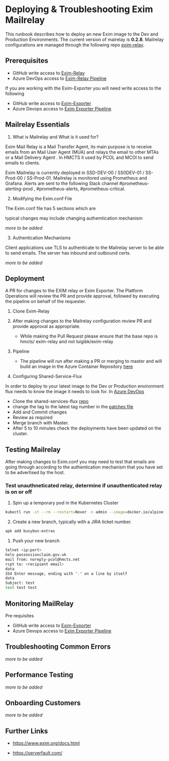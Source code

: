

# Deploying & Troubleshooting Exim Mailrelay

This runbook describes how to deploy an new Exim image to the Dev and Production Environments. The current version of mairelay is <b>0.2.8</b>. Mailrelay configurations are managed through the following repo [exim-relay](https://github.com/hmcts/exim-relay).

## Prerequisites

* GitHub write access to [Exim-Relay](https://github.com/hmcts/exim-relay)
* Azure DevOps access to [Exim-Relay Pipeline](https://dev.azure.com/hmcts/Shared%20Services/_build?definitionId=503)

If you are working with the Exim-Exporter you will need write access to the following 
* GitHub write access to [Exim-Exporter](https://github.com/hmcts/exim-relay)
* Azure Devops access to [Exim Exporter Pipeline](https://dev.azure.com/hmcts/Shared%20Services/_build?definitionId=504)
## Mailrelay Essentials

1. What is Mailrelay and What is it used for? 

Exim Mail Relay is a Mail Transfer Agent, its main purpose is to receive emails from an Mail User Agent (MUA) and relays the email to other MTAs or a Mail Delivery Agent . In HMCTS it used by PCOL and MCOl to send emails to clients.  

Exim Mailrelay is currently deployed in SSD-DEV-00 / SS0DEV-01 / SS-Prod-00 / SS-Prod-01. Mailrelay is monitored using Prometheus and Grafana. Alerts are sent to the following Slack channel #prometheus-alerting-prod , #prometheus-alerts, #prometheus-critical. 

2. Modifying the Exim.conf File 

The Exim.conf file has 5 sections which are 

typical changes may include changing authemtication mechanism

*more to be added*

3. Authentication Mechanisms 
   
Client applications use TLS to authenticate to the Mailrelay server to be able to send emails. The server has inbound and outbound certs.

*more to be added*

## Deployment
A PR for changes to the EXIM relay or Exim Exporter. The Platform Operations will review the PR and provide approval, followed by executing the pipeline on behalf of the requester. 

1. Clone Exim-Relay 

2. After making changes to the Mailrelay configuration review PR and provide approval as appropriate.
   * While making the Pull Request please ensure that the base repo is hmcts/ exim-relay and not luigibk/exim-relay

3. Pipeline 
   * The pipeline will run after making a PR or merging to master and will build an image in the Azure Container Repository [here](https://portal.azure.com/#@HMCTS.NET/resource/subscriptions/5ca62022-6aa2-4cee-aaa7-e7536c8d566c/resourceGroups/sds-acr-rg/providers/Microsoft.ContainerRegistry/registries/sdshmctspublic/repository)

4. Configuring Shared-Service-Flux 

In order to deploy to your latest image to the Dev or Production environment flux needs to know the image it needs to look for. 
In [Azure DevOps](https://dev.azure.com/hmcts/PlatformOperations/_build?definitionId=432) 
* Clone the shared-services-flux [repo](https://github.com/hmcts/shared-services-flux) 
* change the tag to the latest tag number in the [patches file](https://github.com/hmcts/shared-services-flux/tree/master/k8s/release/mailrelay/mailrelay/patches)  
* Add and Commit changes  
* Review as required
* Merge branch with Master.
* After 5 to 10 minutes check the deployments have been updated on the cluster. 

## Testing Mailrelay 

After making changes to Exim.conf you may need to test that emails are going through according to the authentication mechanism that you have set to be advertised by the host. 

### Test unauthneticated relay, determine if unauthenticated relay is on or off

1. Spin up a temporary pod in the Kubernetes Cluster
```bash
kubectl run -it --rm --restart=Never -n admin --image=docker.io/alpine:3.13 alpine2 --command -- /bin/sh
```
2. Create a new branch, typically with a JIRA ticket number.
```bash
apk add busybox-extras
```

1. Push your new branch
```bash
telnet <ip:port>
helo possessionclaim.gov.uk
mail from: noreply-pcol@hmcts.net
rcpt to: <recipient email>
data
354 Enter message, ending with "." on a line by itself
data
Subject: test                                         
test test test
```


## Monitoring MailRelay 
Pre requisites 

* GitHub write access to [Exim-Exporter](https://github.com/hmcts/exim-relay)
* Azure Devops access to [Exim Exporter Pipeline](https://dev.azure.com/hmcts/Shared%20Services/_build?definitionId=504)


## Troubleshooting Common Errors 

*more to be added*
## Performance Testing 

*more to be added*
## Onboarding Customers 

*more to be added*
## Further Links 

* https://www.exim.org/docs.html

* https://serverfault.com/